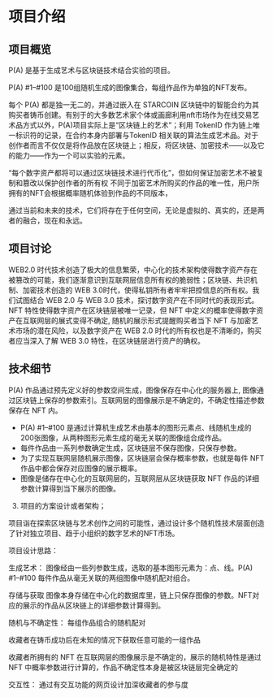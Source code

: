 # 项目介绍

## 项目概览

P(A) 是基于生成艺术与区块链技术结合实验的项目。

P(A)  #1–#100 是100组随机生成的图像集合，每组作品作为单独的NFT发布。

每个 P(A) 都是独一无二的，并通过嵌入在 STARCOIN 区块链中的智能合约为其购买者铸币创建。有别于的大多数艺术家个体或画廊利用nft市场作为在线交易艺术品方式以外，P(A)项目实际上是“区块链上的艺术”；利用 TokenID 作为链上唯一标识符的记录，在合约本身内部署与TokenID 相关联的算法生成艺术品。对于创作者而言不仅仅是将作品放在区块链上；相反，将区块链、加密技术——以及它的能力——作为一个可以实验的元素。

“每个数字资产都将可以通过区块链技术进行代币化”，但如何保证加密艺术不被复制和篡改以保护创作者的所有权
不同于加密艺术所购买的作品的唯一性，用户所拥有的NFT会根据概率随机体验到作品的不同版本，

通过当前和未来的技术，它们将存在于任何空间，无论是虚拟的、真实的，还是两者的融合，现在和永远。


## 项目讨论

WEB2.0 时代技术创造了极大的信息繁荣，中心化的技术架构使得数字资产存在被篡改的可能，我们逐渐意识到互联网层信息所有权的脆弱性；区块链、共识机制、加密技术创造的 WEB 3.0时代，使得私钥所有者牢牢把控信息的所有权。我们试图结合 WEB 2.0 与 WEB 3.0 技术，探讨数字资产在不同时代的表现形式。NFT 特性使得数字资产在区块链层被唯一记录，但 NFT 中定义的概率使得数字资产在互联网层的展式变得不确定, 随机的展示形式提醒购买者当下 NFT 与加密艺术市场的潜在风险，以及数字资产在 WEB 2.0 时代的所有权也是不清晰的，购买者应当深入了解 WEB 3.0 特性，在区块链层进行资产的确权。

## 技术细节

P(A) 作品通过预先定义好的参数空间生成，图像保存在中心化的服务器上, 图像通过区块链上保存的参数索引。互联网层的图像展示是不确定的，不确定性描述参数保存在 NFT 内。
- P(A)  #1–#100 是通过计算机生成艺术由基本的图形元素点、线随机生成的200张图像，从两种图形元素生成的毫无关联的图像组合成作品。
- 每件作品由一系列参数确定生成，区块链层不保存图像，只保存参数。
- 为了实现互联网层随机展示图像，区块链层会保存概率参数，也就是每件 NFT 作品中都会保存对应图像的展示概率。
- 图像是储存在中心化的互联网层的，互联网层从区块链获取 NFT 作品的详细参数计算得到当下展示的图像。
3. 项目的方案设计或者架构；


项目诣在探索区块链与艺术创作之间的可能性，通过设计多个随机性技术层面创造了针对独立项目、趋于小组织的数字艺术的NFT市场。

项目设计思路：

生成艺术：
图像经由一些列参数生成，选取的基本图形元素为：点、线。P(A)  #1–#100 每件作品从毫无关联的两组图像中随机配对组合。

存储与获取
图像本身存储在中心化的数据库里，链上只保存图像的参数。NFT对应的展示的作品从区块链上的详细参数计算得到。

随机与不确定性：
每组作品组合的随机配对

收藏者在铸币成功后在未知的情况下获取任意可能的一组作品

收藏者所拥有的 NFT 在互联网层的图像展示是不确定的，展示的随机特性是通过 NFT 中概率参数进行计算的，作品不确定性本身是被区块链层完全确定的

交互性：
通过有交互功能的网页设计加深收藏者的参与度
